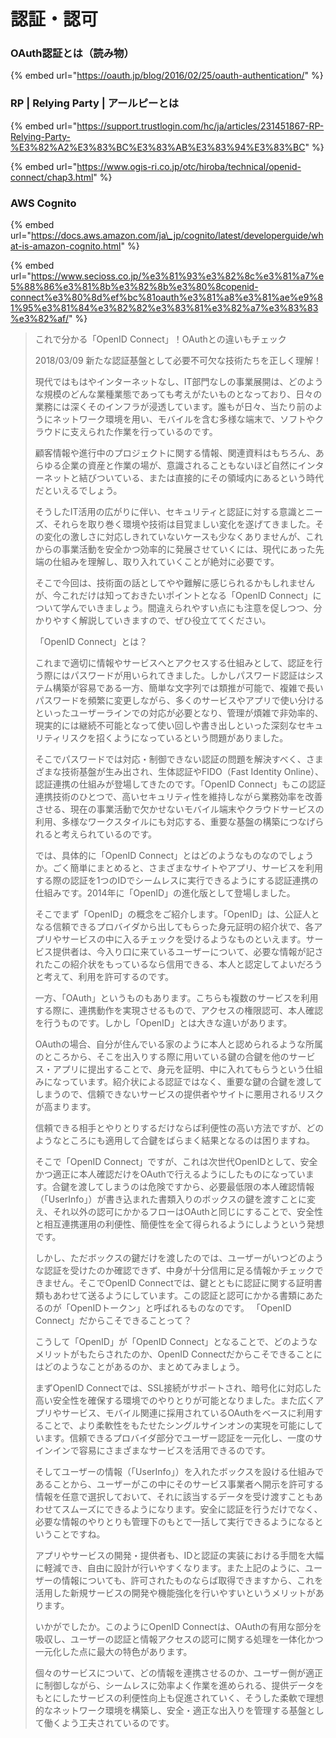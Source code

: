 # 認証・認可



### OAuth認証とは（読み物）

{% embed url="https://oauth.jp/blog/2016/02/25/oauth-authentication/" %}

### RP \| Relying Party \| アールピーとは

{% embed url="https://support.trustlogin.com/hc/ja/articles/231451867-RP-Relying-Party-%E3%82%A2%E3%83%BC%E3%83%AB%E3%83%94%E3%83%BC" %}

{% embed url="https://www.ogis-ri.co.jp/otc/hiroba/technical/openid-connect/chap3.html" %}





### AWS Cognito

{% embed url="https://docs.aws.amazon.com/ja\_jp/cognito/latest/developerguide/what-is-amazon-cognito.html" %}



{% embed url="https://www.secioss.co.jp/%e3%81%93%e3%82%8c%e3%81%a7%e5%88%86%e3%81%8b%e3%82%8b%e3%80%8copenid-connect%e3%80%8d%ef%bc%81oauth%e3%81%a8%e3%81%ae%e9%81%95%e3%81%84%e3%82%82%e3%83%81%e3%82%a7%e3%83%83%e3%82%af/" %}

> これで分かる「OpenID Connect」！OAuthとの違いもチェック
>
> 2018/03/09 新たな認証基盤として必要不可欠な技術たちを正しく理解！
>
> 現代ではもはやインターネットなし、IT部門なしの事業展開は、どのような規模のどんな業種業態であっても考えがたいものとなっており、日々の業務には深くそのインフラが浸透しています。誰もが日々、当たり前のようにネットワーク環境を用い、モバイルを含む多様な端末で、ソフトやクラウドに支えられた作業を行っているのです。
>
> 顧客情報や進行中のプロジェクトに関する情報、関連資料はもちろん、あらゆる企業の資産と作業の場が、意識されることもないほど自然にインターネットと結びついている、または直接的にその領域内にあるという時代だといえるでしょう。
>
> そうしたIT活用の広がりに伴い、セキュリティと認証に対する意識とニーズ、それらを取り巻く環境や技術は目覚ましい変化を遂げてきました。その変化の激しさに対応しきれていないケースも少なくありませんが、これからの事業活動を安全かつ効率的に発展させていくには、現代にあった先端の仕組みを理解し、取り入れていくことが絶対に必要です。
>
> そこで今回は、技術面の話としてやや難解に感じられるかもしれませんが、今これだけは知っておきたいポイントとなる「OpenID Connect」について学んでいきましょう。間違えられやすい点にも注意を促しつつ、分かりやすく解説していきますので、ぜひ役立ててください。
>
> 「OpenID Connect」とは？
>
> これまで適切に情報やサービスへとアクセスする仕組みとして、認証を行う際にはパスワードが用いられてきました。しかしパスワード認証はシステム構築が容易である一方、簡単な文字列では類推が可能で、複雑で長いパスワードを頻繁に変更しながら、多くのサービスやアプリで使い分けるといったユーザーラインでの対応が必要となり、管理が煩雑で非効率的、現実的には継続不可能となって使い回しや書き出しといった深刻なセキュリティリスクを招くようになっているという問題がありました。
>
> そこでパスワードでは対応・制御できない認証の問題を解決すべく、さまざまな技術基盤が生み出され、生体認証やFIDO（Fast Identity Online）、認証連携の仕組みが登場してきたのです。「OpenID Connect」もこの認証連携技術のひとつで、高いセキュリティ性を維持しながら業務効率を改善させる、現在の事業活動で欠かせないモバイル端末やクラウドサービスの利用、多様なワークスタイルにも対応する、重要な基盤の構築につなげられると考えられているのです。
>
> では、具体的に「OpenID Connect」とはどのようなものなのでしょうか。ごく簡単にまとめると、さまざまなサイトやアプリ、サービスを利用する際の認証を1つのIDでシームレスに実行できるようにする認証連携の仕組みです。2014年に「OpenID」の進化版として登場しました。
>
> そこでまず「OpenID」の概念をご紹介します。「OpenID」は、公証人となる信頼できるプロバイダから出してもらった身元証明の紹介状で、各アプリやサービスの中に入るチェックを受けるようなものといえます。サービス提供者は、今入り口に来ているユーザーについて、必要な情報が記されたこの紹介状をもっているなら信用できる、本人と認定してよいだろうと考えて、利用を許可するのです。
>
> 一方、「OAuth」というものもあります。こちらも複数のサービスを利用する際に、連携動作を実現させるもので、アクセスの権限認可、本人確認を行うものです。しかし「OpenID」とは大きな違いがあります。
>
> OAuthの場合、自分が住んでいる家のように本人と認められるような所属のところから、そこを出入りする際に用いている鍵の合鍵を他のサービス・アプリに提出することで、身元を証明、中に入れてもらうという仕組みになっています。紹介状による認証ではなく、重要な鍵の合鍵を渡してしまうので、信頼できないサービスの提供者やサイトに悪用されるリスクが高まります。
>
> 信頼できる相手とやりとりするだけならば利便性の高い方法ですが、どのようなところにも適用して合鍵をばらまく結果となるのは困りますね。
>
> そこで「OpenID Connect」ですが、これは次世代OpenIDとして、安全かつ適正に本人確認だけをOAuthで行えるようにしたものになっています。合鍵を渡してしまうのは危険ですから、必要最低限の本人確認情報（「UserInfo」）が書き込まれた書類入りのボックスの鍵を渡すことに変え、それ以外の認可にかかるフローはOAuthと同じにすることで、安全性と相互連携運用の利便性、簡便性を全て得られるようにしようという発想です。
>
> しかし、ただボックスの鍵だけを渡したのでは、ユーザーがいつどのような認証を受けたのか確認できず、中身が十分信用に足る情報かチェックできません。そこでOpenID Connectでは、鍵とともに認証に関する証明書類もあわせて送るようにしています。この認証と認可にかかる書類にあたるのが「OpenIDトークン」と呼ばれるものなのです。 「OpenID Connect」だからこそできることって？
>
> こうして「OpenID」が「OpenID Connect」となることで、どのようなメリットがもたらされたのか、OpenID Connectだからこそできることにはどのようなことがあるのか、まとめてみましょう。
>
> まずOpenID Connectでは、SSL接続がサポートされ、暗号化に対応した高い安全性を確保する環境でのやりとりが可能となりました。また広くアプリやサービス、モバイル関連に採用されているOAuthをベースに利用することで、より柔軟性をもたせたシングルサインオンの実現を可能にしています。信頼できるプロバイダ部分でユーザー認証を一元化し、一度のサインインで容易にさまざまなサービスを活用できるのです。
>
> そしてユーザーの情報（「UserInfo」）を入れたボックスを設ける仕組みであることから、ユーザーがこの中にそのサービス事業者へ開示を許可する情報を任意で選択しておいて、それに該当するデータを受け渡すこともあわせてスムーズにできるようになります。安全に認証を行うだけでなく、必要な情報のやりとりも管理下のもとで一括して実行できるようになるということですね。
>
> アプリやサービスの開発・提供者も、IDと認証の実装における手間を大幅に軽減でき、自由に設計が行いやすくなります。また上記のように、ユーザーの情報についても、許可されたものならば取得できますから、これを活用した新規サービスの開発や機能強化を行いやすいというメリットがあります。
>
> いかがでしたか。このようにOpenID Connectは、OAuthの有用な部分を吸収し、ユーザーの認証と情報アクセスの認可に関する処理を一体化かつ一元化した点に最大の特色があります。
>
> 個々のサービスについて、どの情報を連携させるのか、ユーザー側が適正に制御しながら、シームレスに効率よく作業を進められる、提供データをもとにしたサービスの利便性向上も促進されていく、そうした柔軟で理想的なネットワーク環境を構築し、安全・適正な出入りを管理する基盤として働くよう工夫されているのです。



